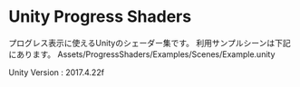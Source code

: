 # Unity Progress Shaders
プログレス表示に使えるUnityのシェーダー集です。
利用サンプルシーンは下記にあります。
Assets/ProgressShaders/Examples/Scenes/Example.unity

Unity Version : 2017.4.22f
